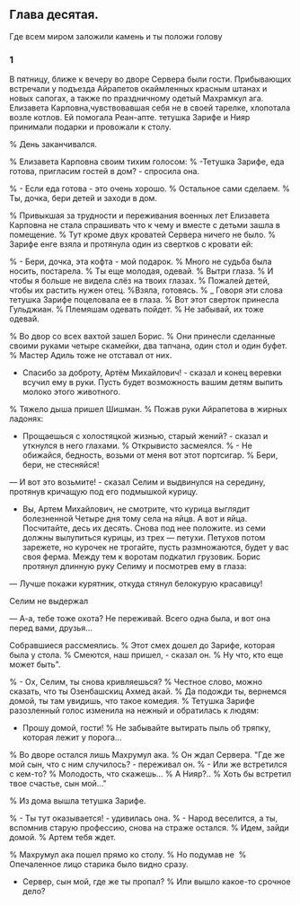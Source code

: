 ## Глава десятая.
Где всем миром заложили камень и ты положи голову

### 1

В пятницу, ближе к вечеру во дворе Сервера были гости.
Прибывающих встречали у подъезда Айрапетов окаймленных красным штанах и новых сапогах, а также по праздничному одетый Махрамкул ага.
Елизавета Карповна,чувствовавшая себя не в своей тарелке, хлопотала возле котлов.
Ей помогала Реан-апте.
тетушка Зарифе и Нияр принимали подарки и провожали к столу.

% День заканчивался.

% Елизавета Карповна своим тихим голосом:
% -Тетушка Зарифе, еда готова, пригласим гостей в дом? - спросила она.

% - Если еда готова - это очень хорошо.
% Остальное сами сделаем.
% Ты, дочка, бери детей и заходи в дом.

% Привыкшая за трудности и переживания военных лет Елизавета Карповна не стала спрашивать что к чему и вместе с детьми зашла в помещение.
% Тут кроме двух кроватей Сервера ничего не было.
% Зарифе енге взяла и протянула один из свертков с кровати ей:

% - Бери, дочка, эта кофта - мой подарок.
% Много не судьба была носить, постарела.
% Ты еще молодая, одевай.
% Вытри глаза.
% И чтобы я больше не видела слёз на твоих глазах.
% Пожалей детей, чтобы их растить нужен отец.
%Взяла, готовясь.
% _ Говоря эти слова тетушка Зарифе поцеловала ее в глаза.
% Вот этот сверток принесла Гульджиан.
% Племяшам одевать пойдет.
% Не забывай, их тоже одевай.

% Во двор со всех вахтой зашел Борис.
% Они принесли сделанные своими руками четыре скамейки, два тапчана, один стол и один буфет.
% Мастер Адиль тоже не отставал от них.

- Спасибо за доброту, Артём Михайлович! - сказал и конец веревки всучил ему в руки.
Пусть будет возможность вашим детям выпить молоко этого животного.

% Тяжело дыша пришел Шишман.
% Пожав руки Айрапетова в жирных ладонях:

- Прощаешься с холостяцкой жизнью, старый жений? - сказал и уткнулся в него глахами.
% Открывисто засмеялся.
% - Не обижайся, бедность, возьми от меня вот этот портсигар.
% Бери, бери, не стесняйся!

— И вот это возьмите! - сказал Селим и выдвинулся на середину, протянув кричащую под его подмышкой курицу.
- Вы, Артем Михайлович, не смотрите, что курица выглядит болезненной
Четыре дня тому села на яйцв.
А вот и яйца.
Посчитайте, десь их десять.
Снова под нее положите.
из семи должны вылупиться курицы, из трех — петухи.
Петухов потом зарежете, но курочек не трогайте, пусть размножаются, будет у вас своя ферма.
Между тем к воротам подкатил грузовик.
Борис протянул длинную руку Селиму и посмотрев ему в глаза:

— Лучше покажи курятник, откуда стянул белокурую красавицу!

Селим не выдержал

— А-а, тебе тоже охота?
Не переживай.
Всего одна была, и вот она перед вами, друзья...

Собравшиеся рассмеялись.
% Этот смех дошел до Зарифе, которая была у стола.
% Смеются, наш пришел, - сказал он.
% Ну что, кто еще может быть".

% - Ох, Селим, ты снова кривляешься?
% Честное слово, можно сказать, что ты Озенбашскиц Ахмед акай.
% Да подожди ты, вернемся домой, ты там увидишь, что такое комедия.
% Тетушка Зарифе разозленный голос изменила на нежный и обратилась к людям:
- Прошу домой, гости!
% Не забывайте вытирать пыль об тряпку, которая лежит у порога...

% Во дворе остался лишь Махрумул ака.
% Он ждал Сервера.
"Где же мой сын, что с ним случилось? - переживал он.
% - Или же встретился с кем-то?
% Молодость, что скажешь...
% А Нияр?..
% Хоть бы встретил твое счастье, сын мой..."

% Из дома вышла тетушка Зарифе.

% - Ты тут оказывается! - удивилась она.
% - Народ веселится, а ты, вспомнив старую профессию, снова на страже остался.
% Идем, зайди домой.
% Артем тебя ждет.

% Махрумул ака пошел прямо ко столу.
% Но подумав не 
% Опечаленное лицо старика было видно сразу.

- Сервер, сын мой, где же ты пропал?
% Или вышло какое-то срочное дело?







